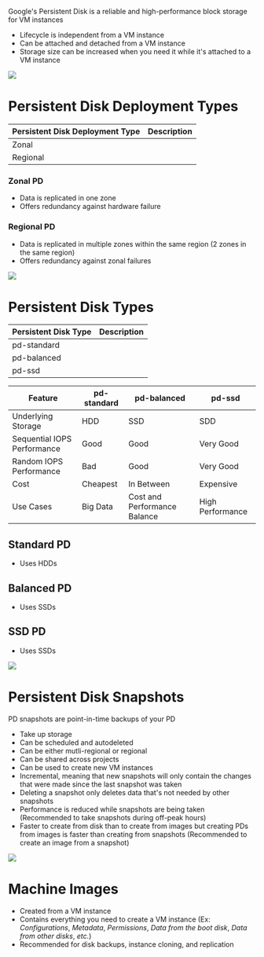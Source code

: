 Google's Persistent Disk is a reliable and high-performance block storage for VM instances

* Lifecycle is independent from a VM instance
* Can be attached and detached from a VM instance
* Storage size can be increased when you need it while it's attached to a VM instance

![](https://github.com/JonmarCorpuz/SecondBrain/blob/main/Assets/Whitespace.png)

# Persistent Disk Deployment Types 

| Persistent Disk Deployment Type | Description |
| --- | --- |
| Zonal | |
| Regional | |

### Zonal PD

* Data is replicated in one zone
* Offers redundancy against hardware failure

### Regional PD

* Data is replicated in multiple zones within the same region (2 zones in the same region)
* Offers redundancy against zonal failures 

![](https://github.com/JonmarCorpuz/SecondBrain/blob/main/Assets/Whitespace.png)

# Persistent Disk Types

| Persistent Disk Type | Description |
| --- | --- |
| pd-standard | |
| pd-balanced | |
| pd-ssd | |

| Feature | pd-standard | pd-balanced | pd-ssd |
| --- | --- | --- | --- |
| Underlying Storage | HDD | SSD | SDD |
| Sequential IOPS Performance | Good | Good | Very Good |
| Random IOPS Performance | Bad | Good | Very Good |
| Cost | Cheapest | In Between | Expensive |
| Use Cases | Big Data | Cost and Performance Balance | High Performance |

## Standard PD

* Uses HDDs

## Balanced PD

* Uses SSDs

## SSD PD

* Uses SSDs

![](https://github.com/JonmarCorpuz/SecondBrain/blob/main/Assets/Whitespace.png)

# Persistent Disk Snapshots

PD snapshots are point-in-time backups of your PD

* Take up storage
* Can be scheduled and autodeleted
* Can be either mutli-regional or regional
* Can be shared across projects
* Can be used to create new VM instances
* Incremental, meaning that new snapshots will only contain the changes that were made since the last snapshot was taken
* Deleting a snapshot only deletes data that's not needed by other snapshots
* Performance is reduced while snapshots are being taken (Recommended to take snapshots during off-peak hours)
* Faster to create from disk than to create from images but creating PDs from images is faster than creating from snapshots (Recommended to create an image from a snapshot)

![](https://github.com/JonmarCorpuz/SecondBrain/blob/main/Assets/Whitespace.png)

# Machine Images

* Created from a VM instance
* Contains everything you need to create a VM instance (Ex: *Configurations*, *Metadata*, *Permissions*, *Data from the boot disk*, *Data from other disks*, *etc.*)
* Recommended for disk backups, instance cloning, and replication
